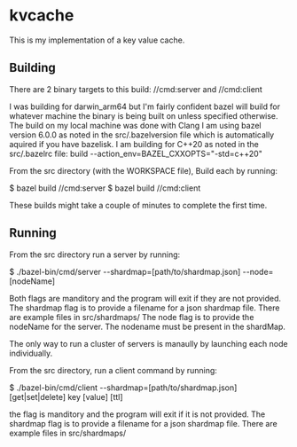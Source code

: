 # kvcache

This is my implementation of a key value cache. 

## Building

There are 2 binary targets to this build: //cmd:server and //cmd:client

I was building for darwin_arm64 but I'm fairly confident bazel will build for whatever machine the binary is being built
on unless specified otherwise.
The build on my local machine was done with Clang
I am using bazel version 6.0.0 as noted in the src/.bazelversion file which is automatically aquired if you have bazelisk.
I am building for C++20 as noted in the src/.bazelrc file: build --action_env=BAZEL_CXXOPTS="-std=c++20"

From the src directory (with the WORKSPACE file), Build each by running:

$ bazel build //cmd:server 
$ bazel build //cmd:client

These builds might take a couple of minutes to complete the first time.


## Running

From the src directory run a server by running:

$ ./bazel-bin/cmd/server --shardmap=[path/to/shardmap.json] --node=[nodeName]

Both flags are manditory and the program will exit if they are not provided.
The shardmap flag is to provide a filename for a json shardmap file. There are example files in src/shardmaps/
The node flag is to provide the nodeName for the server. The nodename must be present in the shardMap.

The only way to run a cluster of servers is manaully by launching each node individually.

From the src directory, run a client command by running:

$ ./bazel-bin/cmd/client --shardmap=[path/to/shardmap.json] [get|set|delete] key [value] [ttl]

the flag is manditory and the program will exit if it is not provided.
The shardmap flag is to provide a filename for a json shardmap file. There are example files in src/shardmaps/

